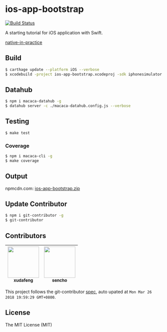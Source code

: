 # ios-app-bootstrap

[![Build Status](https://img.shields.io/travis/app-bootstrap/ios-app-bootstrap.svg?style=flat-square)](https://travis-ci.org/app-bootstrap/ios-app-bootstrap)

A starting tutorial for iOS application with Swift.

[native-in-practice](//xudafeng.github.io/slide/archives/native-in-practice)

## Build

```bash
$ carthage update --platform iOS --verbose
$ xcodebuild -project ios-app-bootstrap.xcodeproj -sdk iphonesimulator
```

## Datahub

```bash
$ npm i macaca-datahub -g
$ datahub server -c ./macaca-datahub.config.js --verbose
```

## Testing

```bash
$ make test
```

### Coverage

```bash
$ npm i macaca-cli -g
$ make coverage
```

## Output

npmcdn.com: [ios-app-bootstrap.zip](//npmcdn.com/ios-app-bootstrap@latest/build/ios-app-bootstrap.zip)

## Update Contributor

```bash
$ npm i git-contributor -g
$ git-contributor
```

<!-- GITCONTRIBUTOR_START -->

## Contributors

|[<img src="https://avatars1.githubusercontent.com/u/1011681?v=4" width="100px;"/><br/><sub><b>xudafeng</b></sub>](https://github.com/xudafeng)<br/>|[<img src="https://avatars0.githubusercontent.com/u/863912?v=4" width="100px;"/><br/><sub><b>sencho</b></sub>](https://github.com/sencho)<br/>
| :---: | :---: |


This project follows the git-contributor [spec](https://github.com/xudafeng/git-contributor), auto upated at `Mon Mar 26 2018 19:59:29 GMT+0800`.

<!-- GITCONTRIBUTOR_END -->

## License

The MIT License (MIT)
